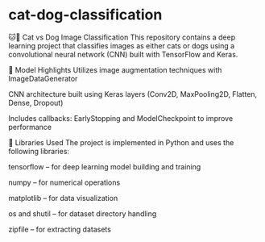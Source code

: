 # cat-dog-classification

🐱🐶 Cat vs Dog Image Classification
This repository contains a deep learning project that classifies images as either cats or dogs using a convolutional neural network (CNN) built with TensorFlow and Keras.


🧠 Model Highlights
Utilizes image augmentation techniques with ImageDataGenerator

CNN architecture built using Keras layers (Conv2D, MaxPooling2D, Flatten, Dense, Dropout)

Includes callbacks: EarlyStopping and ModelCheckpoint to improve performance

🧰 Libraries Used
The project is implemented in Python and uses the following libraries:

tensorflow – for deep learning model building and training

numpy – for numerical operations

matplotlib – for data visualization

os and shutil – for dataset directory handling

zipfile – for extracting datasets
